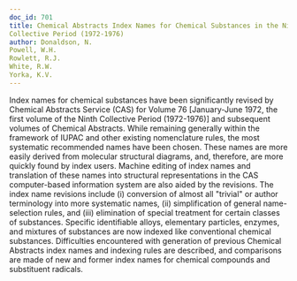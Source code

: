 ```yaml
---
doc_id: 701
title: Chemical Abstracts Index Names for Chemical Substances in the Ninth
Collective Period (1972-1976)
author: Donaldson, N.
Powell, W.H.
Rowlett, R.J.
White, R.W.
Yorka, K.V.
---
```


Index names for chemical substances have been significantly revised by
Chemical Abstracts Service (CAS) for Volume 76 [January-June 1972, the first
volume of the Ninth Collective Period (1972-1976)] and subsequent volumes of
Chemical Abstracts.  While remaining generally within the framework of IUPAC
and other existing nomenclature rules, the most systematic recommended names
have been chosen.  These names are more easily derived from molecular structural
diagrams, and, therefore, are more quickly found by index users.  Machine
editing of index names and translation of these names into structural
representations in the CAS computer-based information system are also aided
by the revisions.  The index name revisions include (i) conversion of almost all
"trivial" or author terminology into more systematic names, (ii) simplification
of general name-selection rules, and (iii) elimination of special treatment for
certain classes of substances.  Specific identifiable alloys, elementary
particles, enzymes, and mixtures of substances are now indexed like conventional
chemical substances.  Difficulties encountered with generation of previous
Chemical Abstracts index names and indexing rules are described, and comparisons
are made of new and former index names for chemical compounds and substituent
radicals.